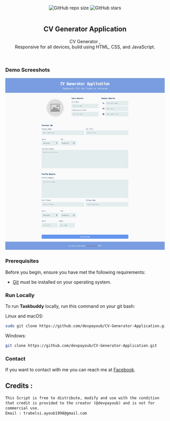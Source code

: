 <div align="center">
  
  ![GitHub repo size](https://img.shields.io/github/repo-size/devpayoub/CV-Generator-Application)
  ![GitHub stars](https://img.shields.io/github/stars/devpayoub/CV-Generator-Application?style=social)
  <br />
  <br />

  <h2 align="center">CV Generator Application</h2>

  CV Generator , <br />Responsive for all devices, build using HTML, CSS, and JavaScript.

</div>

<br />

### Demo Screeshots

![Taskbuddy Desktop Demo](./Images/main.png "Desktop Demo")

### Prerequisites

Before you begin, ensure you have met the following requirements:

* [Git](https://git-scm.com/downloads "Download Git") must be installed on your operating system.

### Run Locally

To run **Taskbuddy** locally, run this command on your git bash:

Linux and macOS:

```bash
sudo git clone https://github.com/devpayoub/CV-Generator-Application.git
```

Windows:

```bash
git clone https://github.com/devpayoub/CV-Generator-Application.git
```

### Contact

If you want to contact with me you can reach me at [Facebook](https://www.facebook.com/EminemTB).

## Credits :
```
This Script is free to distribute, modify and use with the condition that credit is provided to the creator (@devpayoub) and is not for commercial use.
Email : trabelsi.ayoub1998@gmail.com
```
